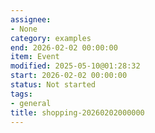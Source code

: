 ```yaml
---
assignee:
- None
category: examples
end: 2026-02-02 00:00:00
item: Event
modified: 2025-05-10@01:28:32
start: 2026-02-02 00:00:00
status: Not started
tags:
- general
title: shopping-20260202000000
---
```


